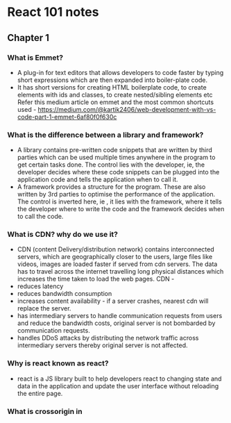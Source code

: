 # React 101 notes

## Chapter 1

### What is Emmet?

- A plug-in for text editors that allows developers to code faster by typing short expressions which are then expanded into boiler-plate code.
- It has short versions for creating HTML boilerplate code, to create elements with ids and classes, to create nested/sibling elements etc
  Refer this medium article on emmet and the most common shortcuts used - https://medium.com/@kartik2406/web-development-with-vs-code-part-1-emmet-6af80f0f630c

### What is the difference between a library and framework?

- A library contains pre-written code snippets that are written by third parties which can be used multiple times anywhere in the program to get certain tasks done. The control lies with the developer, ie, the developer decides where these code snippets can be plugged into the application code and tells the application when to call it.
- A framework provides a structure for the program. These are also written by 3rd parties to optimise the performance of the application. The control is inverted here, ie , it lies with the framework, where it tells the developer where to write the code and the framework decides when to call the code.

### What is CDN? why do we use it?

- CDN (content Delivery/distribution network) contains interconnected servers, which are geographically closer to the users, large files like videos, images are loaded faster if served from cdn servers. The data has to travel across the internet travelling long physical distances which increases the time taken to load the web pages.
  CDN -
- reduces latency
- reduces bandwidth consumption
- increases content availability - if a server crashes, nearest cdn will replace the server.
- has intermediary servers to handle communication requests from users and reduce the bandwidth costs, original server is not bombarded by communication requests.
- handles DDoS attacks by distributing the network traffic across intermediary servers thereby original server is not affected.

### Why is react known as react?

- react is a JS library built to help developers react to changing state and data in the application and update the user interface without reloading the entire page.

### What is crossorigin in <script> tag?

- crossorigin attribute is used to define how resources from servers in other origins are accessed. Here the origin refers to domain, port, sub-domain, security protocol(https/http) etc
- If the attribute is set to anonymous, then the web app making the request need not provide user credentials
- If the attribute is set to use-credentials, the the web app making the request should send credentials, cookies, certificates etc for validation.
- crossorigin attribute is a part of CORS tool (header based mechanism) which handles the requests made to servers in other origins while preventing cross-origin site attacks.
- for security reasons, browsers do not allow resource sharing between different origins. fetch() and XMLHttpRequest() follow same-origin resource sharing policy. To access resources from other origins, CORS is needed.
- The browsers make a pre-flight request to the server hosting the cross-origin resource to check if the server allows the actual request. The browser sends headers that indicate HTTP method and headers that will be used in the actual request.

### What is the difference between React and ReactDOM (React.createElement and ReactDOM.createRoot) in the code?

- React here refers to the core react library, which has tools and methods by which component based user interfaces are built. These elements are created as objects, which are then rendered as HTML elements in the ReactDOM.
- ReactDOM is the mediator between the actual browser DOM and react's virtual DOM. It renders the components created using core react library in the DOM and perform DOM manipulation.
- The files are available separately because the react components built using core react library can be rendered in different interfaces such as web (ReactDOM), mobile(ReactNative),Virtual Reality (ReactVR) etc. Core react is not platform dependent, this is what makes it so versatile.

### What is the difference between react.development.js and react.production.js files via CDN?

react.development.js

- core react file (which is developed in pure JS) for developers to use in dev mode
- code is readable, larger in size

react.production.js

- This is the core react file for production mode
- code is compressed and minified, size is reduced to enhance performance in end-uder devices.

### What is async and defer?

async in functions

- it is a keyword used before function definition.
- async functions will always return a promise.

```
const p = new promise((resolve,reject)=>{
  resolve('promise resolved')
})

 async function getData(){
  return p
 }
  const data = getData() //this data now contains promise that is explcitly returned
  data.then((response)=>console.log(response))
```

- if any other value is returned by the function instead of a promise, the value is wrapped inside a promise and then returned.

```
async function getData(){
  return "async data"
}
const data = getData() // data now contains a promise
data.then((response)=>console.log(response))
```

async and defer in <script> tag

- when a web page is loaded, html is parsed and scripts are fetched and executed line by line.
- async and defer are boolean attributes that are used in script tag to load the scripts efficiently.

loading a script without async or defer

- html get parsed until the script tag occurs in the html content. html parsing is halted, scripts are fetched and at the same time executed line by line. After the scripts are completely executed, only then the html parsing is resumed.

loading script with async attribute

- html code is parsed and paralelly the scripts are fetched. Once all scripts are fetched, parsing is resumed and the scripts are executed completely. Only after this the html code parsing is resumed.
- async does not maintain the order of execution of the scripts. If there are scripts which do not interact with the DOM like scripts that load images or videos can benefit from async.

loading scripts with defer attribute

- html gets parsed and parallelly the scripts are fetched, these scripts are not executed until the entire html code gets parsed (loaded) completely. After the parsing is complete the scripts are executed.
- Maintains the order of execution of the scripts.
- useful in situations where the scripts interact with the DOM like adding event listener etc and in situation where scripts are modular in nature.
- defer is the best of both worlds

## Chapter 2

### What is npm?

- It is a package manager used to download dependencies/packages to be used in the code.
- it is a repository for all packages
- to add npm in the app,

```
npm init
```

this command adds package.json file in the app's directory, which has information regarding the version and configuration of the packages used in the app.

### What is parcel/webpack? why do we need it?

- These are examples of bundlers
- Bundlers are needed to minify and clean the code, cache it and optimize it so that the developed code is ready for production.
- Bundlers automate the process of combining large files consisting of images, JS and CSS files into a single file/package or smaller number of files using the help of dependencies to compress, transform, transpile and optimize code.
- this reduces the number of network requests made to fetch these files in the browser of the end user, as the browser has to fetch only one file or a few files compared to large files used in development mode.

### What is parcel-cache?

- Each time the app is run, it undergoes a build process for production, the built code is stored in .parcel-cache folder in binary code format
- Each time the code is changed and saved a build is triggered.
- The first build takes some time in milliseconds and parcel creates a folder '.parcel-cache' and subsequent builds take lesser time than its previous builds, this is because parcel accesses its cache and updates only the files that have been changed
- This way the entire code need not be re-parsed and re-analysed for every build
- This makes the app faster development experience

### What is npx?

- Stand for node packgae execute. It is a CLI tool used to execute the node packages directly from npm registry without installing them globally into the system.
  command to use

```
npx <package-name>
```

- npx first checks to see if the package is already present locally in the project
- if present it executes the package's command
- if local installation of the package is not present, it installs the package from npm registry into a temporary cache and defines the PATH for execution
- after installation it executes the associated command of the package
- after execution is complete it deletes the temporary installation of the package

When is it used?

- when the package is used only once or occasionally not requiring a global installation
- One off commands - like in setting up a project without installing the framework(package) globally (npx create-react-app my-app)
- linting and formatting - run code quality tools without installing them globally (npx eslint .)
- testing new packages
- testing a different linter

### What is the difference between dependencies vs devDependencies?

There are two kinds of dependencies

- devDependencies - these packages are only required to run an application in development but not needed in production, eg: testing frameworks, linting packages
- -D specifies the package installed is a devDependency
- the packages installed with -D is tracked in package.json under devDependencies

```
"devDependencies": {
  "parcel" : "^2.8.3"
}
```

- when devDependencies are installed a package-lock.json file is created which stores the exact version of the package installed
- dependencies - these are the packages required to run the application in production, eg: React, Vue etc
- command to install dependencies

```
npm install <package-name>
```

- an object called "dependencies" is created in package.json which tracks all the dependencies installed

```
 "dependencies": {
   "parcel" : "^2.8.3"
 }
```

### What is tree shaking?

- dead code elimination technique used in optimization of the code
- bundlers automatically perform tree shaking
- getting rid of any unwanted code from the app during bundling
- results in faster loading apps, smaller and optimized apps
- used in readying the app for production to create smaller files, clean structure and prevent unnecessary loading of data

### What is Hot Module Replacement?

- keeps track of all the files/modules that are getting updated
- it tells the server to reload to accommodate the changes in the files without doing a full reload of the app
- preserves the state of the app by only reloading the file that are updated which is otherwise lost during a full reload
- when CSS/JS code is updated in the source code, it instantly updates the same in the browser
- it has a File Watcher Algorithm written in C++

### List down your 5 favourite superpowers of Parcel. Explain any 3 of them in detail.

- Parcel has HMR
- minifies the code
- caches the code during build
- Tree shaking
- dev build and production build

HMR - build after every save. Watches for any modifications done to the files and when saved triggers a build and only those files are updated in the browser, without doing a full reload of the app
dev build and prod build - when the code is built (dev or prod), the minified code is stored in dist folder and the build is cached in .parcel-cache folder. The browser loads the app from .parcel-cache and dist and not from index.html or app.js
prod build generates 3 files, compressed html file (compressed to just one line), .css and .js compressed files
Tree Shaking - removes any unwanted code while building the app for production, optimizes the app

### What is .gitignore? What should we add and not add to it?

- .gitignore file is added to the root of the project directory.
- the files and directories added to this are ignored by git while making a commit
- to share the ignore rules with other users who clone the repository commit the .gitignore file to the repository
- node_modules, dist, .parcel-cache should be added to .gitignore
- the source code - JS files, html file, CSS files, package.json and package-lock.json should not be added to .gitignore. These files should be committed to the repo

### What is the difference between package.json and package-lock.json?

- package.json
 - a metafile that describes the packages installed, its configuration and version
 - it contains information regarding the direct dependencies, or the packages that the developer has installed
 - it does not contain information about the transitive dependencies
 - it allows the developers to write CLI alias commands as "scripts" which then helps them to run commands in an easier and faster manner
 - it enables the developers to start the project by defining the entry point, run scripts, install dependencies, publish to npm registry etc
 - it contains information about the project, its author, version, description etc
 - 
 - when a developer installs the folder containing the source code, the dependencies can be downloaded using npm if package.json is present in the code directory
 command to install packages using package.json
 ```
 npm install
 ```
 - the dependencies installed using the above command will be stored in node_modules folder in the root of the project
 - this file needs to be committed to github repo

- package-lock.json
 - describes the exact version of the dependencies used in the project
 - it contains information regarding versions of the transitive dependencies, which is not present in package.json
 - this guarantees the dependencies for other developers of the project or prod releases
 - also guarantees all the subsequent installations of the project will have the exact version locked in package-lock.json
 - it allows the developers to test different versions of dependencies using package.json while using the exact version to run the project
 - it regenerates the file whenever changes are made to package.json file
 - when devDependencies are installed npm automatically creates a package-lock.json file  

- While configuring the project initially, when 'npm install' is run a node_modules folder and package-lock.json file is created.
- if ^ symbol is present before the version of dependencies mentioned in package.json, eg: ^1.0.0 the next available patch for the version of the dependencies, if available, are installed from npm registry and it is locked in package-lock.json
- any subsequent npm install commands run after this will not update the versions (even if ^ symbol is present), because package-lock.json locks the version of the dependencies to one that was initially installed. npm will look for package-lock.json here after for any further dependency re-installations.
- if the project/app is already installed, even if new versions of the packages used in the project is available in npm registry, npm will not automatically update to these patches/versions.
- updation of the packages will only happen if node_modules folder and package-lock.json file is not present.

### Why should I not modify package-lock.json?
- package-lock.json locks the exact version of the dependency tree (includes transitive dependencies) of the project
- this ensures the developers working on the project or the prod releases will use the exact version of the dependencies which are initially used
- if it is modified, the app will not work consistently across the devices the app. If a developer pulls the changes and then runs 'npm install' npm now installs the modified version of the dependencies.
- To make any modifications it should always be done in package.json

### What is node_modules? Is it a good idea to push it on git?
- node_modules is a folder that is automatically generated at the root of the project directory by npm when npm install command is run for the first time while installing the project
- it contains all the dependencies that are installed from package.json and its sub-dependencies.
- it is bulky in nature and can be easily installed in any system from npm registry if package.json file is present
- it is not a good idea to push it to github repository as it can easily be regenerated in any system

### What is the 'dist' folder?
- it contains compressed, minified and optimized HTML, css and JS code
- it also contains compiled modules that may or may not be used with other systems
- when bundler builds for development or production, the code is minified and stored in dist folder
- bundler now uses these dist files to update the browser pages, not index.html or App.js
- if production build is made, 3 files one each for html, css and JS containing minified code is generated in dist

### What is 'browserslist'?
- it is an object that is defined in package.json
- specifies the versions of the browsers the web app is compatible with
```
"browserslist": [
  "last 2 versions"
]
```
this means the web app will run in the last 2 versions of all the browsers that are currently available
- visit https://browserslist.dev/?q=bGFzdCAyIHZlcnNpb25z for more information regarding browserslist

### Difference between ^ and ~ ?
- ^ caret
 ^ tells npm to update to the next available patch of the version from npm registry while installing for the first time in the project
 ```
 "dependencies": {
  "parcel": "^1.0.0"
 }
 ```
- ~ tilda
 ~ tells npm to update the dependency to the next major version available in npm registry while installing it initially in the project.
 ```
 "dependencies": {
  "parcel":"~1.0.0"
 }
 ```
Best practice is to use ^ symbol 

### Steps to run the app using libraries (react,reactDOM, parcel)
- install npm into the repo 
```
npm init
```
- install react and reactDOM libraries from npm registry
``` 
npm install react
or 
npm i react
```
```
npm install react-dom
```
- remove CDN links from index.html
- to use the react and react-dom code present in node_modules into the app import them in app.js. JS will not understand what 'React' in 'React.createElement()' and 'ReactDOM' in 'ReactDOM.createRoot()' is without the imports.

```
import React from react
```
```
import ReactDOM from react-dom/client
```

- install parcel bundler
```
npm install parcel
```
- start the app using parcel
```
npx parcel index.html
```
This will run the app in development mode
```
npx parcel build index.html
```
The above command will build the app for production
- to run these commands using npm scripts, go to package.json and add to scripts
"scripts": {
  "start": "parcel imdex.html",
  "build": "parcel build index.html"
}
now the app can be run using npm
```
npm run start
or
npm run
```
```
npm run build
```
- add files and folders that need not be tracked/ committed to github repo to .gitignore file
- node_modules, dist and .parcel-cache have to added to .gitignore file as these folders and files can easily be generated when the app is fetched from github
- configure "browserslist" in package.json to specify the browsers and the versions that are compatible with the app
- play around with dev build and prod build and see how the code changes in dist and .parcel-cache





# Parcel Bundler -

- creates a dev build
- creates a localserver
- automatically refreshes the page , HMR (Hot Module Replacement) or Hot Reloading
- uses a File Watching Algorithm written in C++
- builds after every save, and the build time is significantly reduced for each build
- caches binary files in order to build faster after every save (.parcel-cache)
- does image optimization,loading images are a costly operation in web development
- minifies files for production
- compresses files
- consistent hashing
- code splitting
- differential bundling - runs app on different versions of a browser, also in different browsers
- diagnostics - provides better error suggestions
- can also host app on https
- Tree shaking - remove unused code
- different builds for dev and production
